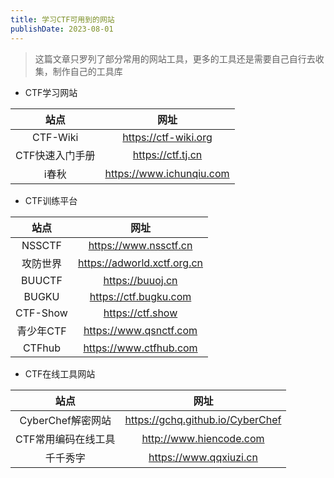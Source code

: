 ```yaml
---
title: 学习CTF可用到的网站
publishDate: 2023-08-01
---
```


> 这篇文章只罗列了部分常用的网站工具，更多的工具还是需要自己自行去收集，制作自己的工具库


- CTF学习网站

|      站点      |           网址           |
| :-------------: | :----------------------: |
|    CTF-Wiki    |   https://ctf-wiki.org   |
| CTF快速入门手册 |    https://ctf.tj.cn    |
|      i春秋      | https://www.ichunqiu.com |

- CTF训练平台

|   站点   |            网址            |
| :-------: | :-------------------------: |
|  NSSCTF  |    https://www.nssctf.cn    |
| 攻防世界 | https://adworld.xctf.org.cn |
|  BUUCTF  |      https://buuoj.cn      |
|   BUGKU   |    https://ctf.bugku.com    |
| CTF-Show |      https://ctf.show      |
| 青少年CTF |   https://www.qsnctf.com   |
|  CTFhub  |   https://www.ctfhub.com   |

- CTF在线工具网站

|        站点        |               网址               |
| :-----------------: | :------------------------------: |
|  CyberChef解密网站  | https://gchq.github.io/CyberChef |
| CTF常用编码在线工具 |     http://www.hiencode.com     |
|      千千秀字      |      https://www.qqxiuzi.cn      |
